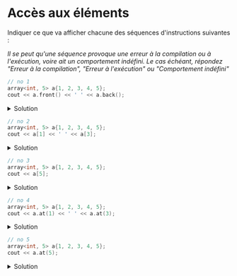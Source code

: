 # Accès aux éléments 

Indiquer ce que va afficher chacune des séquences d'instructions suivantes :

_Il se peut qu'une séquence provoque une erreur à la compilation ou à l'exécution, voire ait un comportement indéfini. Le cas échéant, répondez "Erreur à la compilation", "Erreur à l'exécution" ou "Comportement indéfini"_

~~~cpp
// no 1
array<int, 5> a{1, 2, 3, 4, 5};
cout << a.front() << ' ' << a.back();
~~~
<details>
<summary>Solution</summary>

~~~
1 5
~~~
</details>

~~~cpp
// no 2
array<int, 5> a{1, 2, 3, 4, 5};
cout << a[1] << ' ' << a[3];
~~~
<details>
<summary>Solution</summary>

~~~
2 4
~~~
</details>

~~~cpp
// no 3
array<int, 5> a{1, 2, 3, 4, 5};
cout << a[5];
~~~
<details>
<summary>Solution</summary>
Comportement indéterminé
</details>

~~~cpp
// no 4
array<int, 5> a{1, 2, 3, 4, 5};
cout << a.at(1) << ' ' << a.at(3);
~~~
<details>
<summary>Solution</summary>

~~~
2 4
~~~
</details>

~~~cpp
// no 5
array<int, 5> a{1, 2, 3, 4, 5};
cout << a.at(5);
~~~
<details>
<summary>Solution</summary>
Erreur à l'exécution :

~~~
libc++abi: terminating due to uncaught exception of type std::out_of_range: array::at
~~~
</details>
